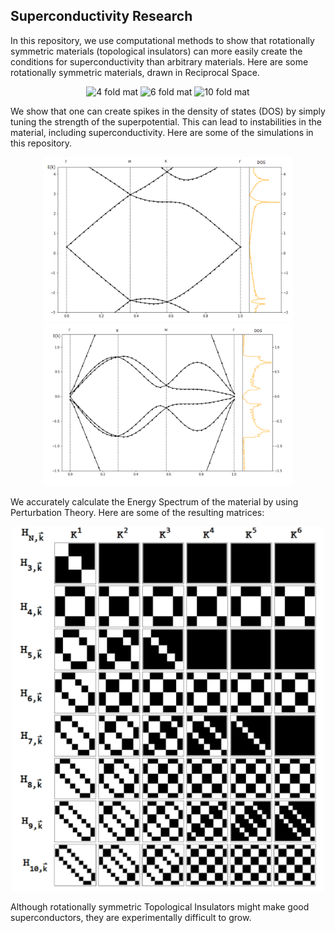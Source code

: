 

## Superconductivity Research

In this repository, we use computational methods to show that rotationally symmetric materials (topological insulators) can more easily create the conditions for superconductivity than arbitrary materials.
Here are some rotationally symmetric materials, drawn in Reciprocal Space.

<p align="center">
<img src="/images/2.png" alt="4 fold mat" width="250"/>
<img src="/images/3.png" alt="6 fold mat" width="250"/>
<img src="/images/4.png" alt="10 fold mat" width="250"/>
</p>



We show that one can create spikes in the density of states (DOS) by simply tuning the strength of the superpotential. This can lead to instabilities in the material, including superconductivity. Here are some of the simulations in this repository.

<p align="center">
<img src="/images/5.png" alt="4 fold band" width="400"/>
<img src="/images/6.png" alt="6 fold band" width="400"/>
<!-- <img src="/images/7.png" alt="10 fold band" width="400"/> -->
</p>


We accurately calculate the Energy Spectrum of the material by using Perturbation Theory. Here are some of the resulting matrices:

<p align="center">
<img src="/images/12.png" alt="matrices" width="500"/>
</p>

Although rotationally symmetric Topological Insulators might make good superconductors, they are experimentally difficult to grow. 

